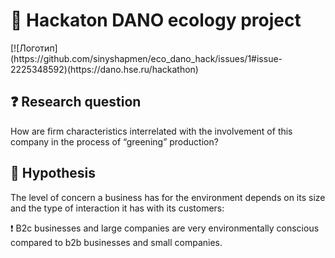 <h1 align="left">🌱 Hackaton DANO ecology project</h1>
[![Логотип](https://github.com/sinyshapmen/eco_dano_hack/issues/1#issue-2225348592)(https://dano.hse.ru/hackathon)

<h2 align="left">❓ Research question</h2>
<p align="left">How are firm characteristics interrelated with the involvement of this company in the process of “greening” production?</p>

<h2 align="left">💭 Hypothesis</h2>
<p align="left">The level of concern a business has for the environment depends on its size and the type of interaction it has with its customers:</p>
<p align="left">❗️ B2c businesses and large companies are very environmentally conscious compared to b2b businesses and small companies.</p> 


